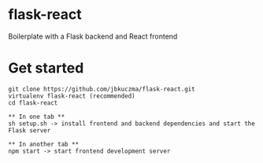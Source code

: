 # flask-react
Boilerplate with a Flask backend and React frontend

# Get started
  
    git clone https://github.com/jbkuczma/flask-react.git
    virtualenv flask-react (recommended)
    cd flask-react
    
    ** In one tab **
    sh setup.sh -> install frontend and backend dependencies and start the Flask server
    
    ** In another tab **
    npm start -> start frontend development server
